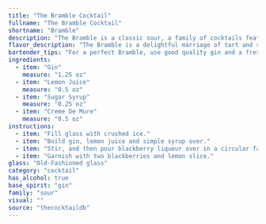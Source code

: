 ```yaml
---
title: "The Bramble Cocktail"
fullname: "The Bramble Cocktail"
shortname: "Bramble"
description: "The Bramble is a classic sour, a family of cocktails featuring a spirit, citrus juice, and sweetener.  Born in 1984 at the The Harp pub in London, it's credited to Dick Bradsell, who wanted a simple, yet elegant drink featuring creme de mure (blackberry liqueur). "
flavor_description: "The Bramble is a delightful marriage of tart and sweet. Gin's juniper notes dance with zesty lemon, balanced by a touch of sweetness from the sugar syrup. Creme de Mure adds a luscious blackberry complexity, creating a deep, fruity depth that lingers on the palate. This cocktail is a true gem, showcasing both the boldness of gin and the subtle elegance of blackberry liqueur. "
bartender_tips: "For a perfect Bramble, use good quality gin and a fresh lemon.  Muddle the sugar syrup and lemon juice thoroughly to release the citrus oils.  Don't over-shake - you want the creme de mure to swirl beautifully.  A good garnish is a blackberry on a skewer, or a lemon twist.  And, of course, a chilled glass is essential! "
ingredients:
  - item: "Gin"
    measure: "1.25 oz"
  - item: "Lemon Juice"
    measure: "0.5 oz"
  - item: "Sugar Syrup"
    measure: "0.25 oz"
  - item: "Creme De Mure"
    measure: "0.5 oz"
instructions:
  - item: "Fill glass with crushed ice."
  - item: "Build gin, lemon juice and simple syrup over."
  - item: "Stir, and then pour blackberry liqueur over in a circular fashion to create marbling effect."
  - item: "Garnish with two blackberries and lemon slice."
glass: "Old-Fashioned glass"
category: "cocktail"
has_alcohol: true
base_spirit: "gin"
family: "sour"
visual: ""
source: "thecocktaildb"
---
```



